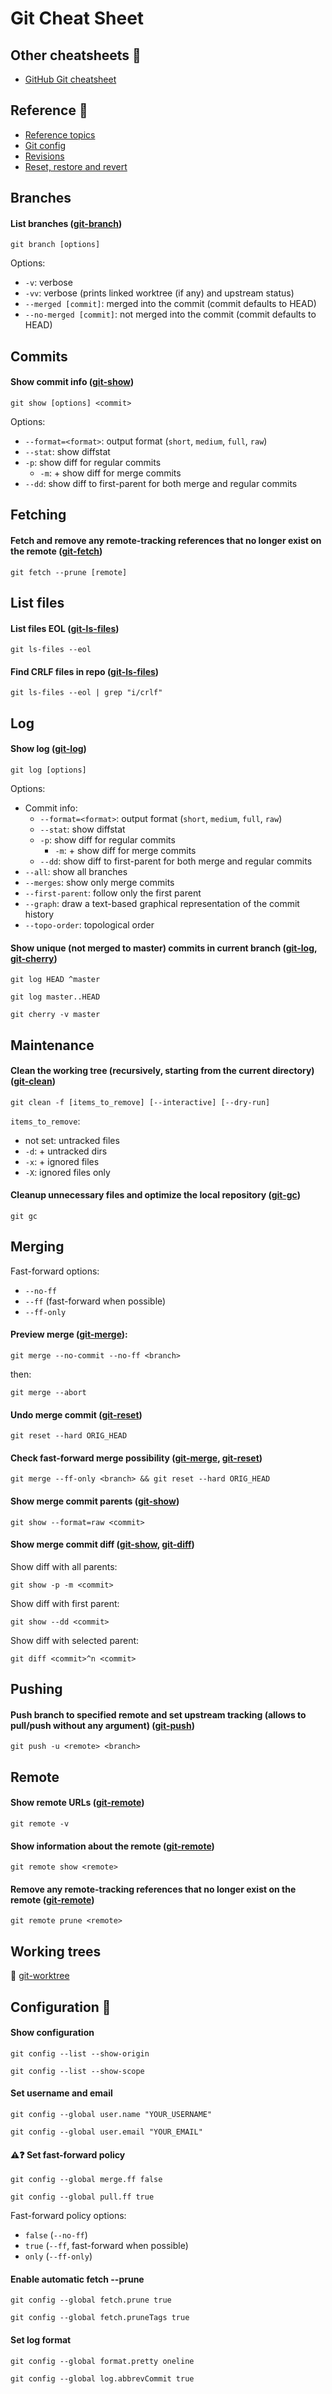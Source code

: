 # Git Cheat Sheet

## Other cheatsheets 📌
* [GitHub Git cheatsheet](https://education.github.com/git-cheat-sheet-education.pdf)

## Reference 📌
* [Reference topics](https://git-scm.com/docs)
* [Git config](https://git-scm.com/docs/git-config)
* [Revisions](https://git-scm.com/docs/gitrevisions)
* [Reset, restore and revert](https://git-scm.com/docs/git#_reset_restore_and_revert)

## Branches
#### List branches ([git-branch](https://git-scm.com/docs/git-branch))
```
git branch [options]
```

Options:
* `-v`: verbose
* `-vv`: verbose (prints linked worktree (if any) and upstream status)
* `--merged [commit]`: merged into the commit (commit defaults to HEAD)
* `--no-merged [commit]`: not merged into the commit (commit defaults to HEAD)

## Commits
#### Show commit info ([git-show](https://git-scm.com/docs/git-show))
```
git show [options] <commit>
```

Options:
* `--format=<format>`: output format (`short`, `medium`, `full`, `raw`)
* `--stat`: show diffstat
* `-p`: show diff for regular commits
  * `-m`: + show diff for merge commits
* `--dd`: show diff to first-parent for both merge and regular commits

## Fetching
#### Fetch and remove any remote-tracking references that no longer exist on the remote ([git-fetch](https://git-scm.com/docs/git-fetch))
```
git fetch --prune [remote]
```

## List files
#### List files EOL ([git-ls-files](https://git-scm.com/docs/git-ls-files))
```
git ls-files --eol
```

#### Find CRLF files in repo ([git-ls-files](https://git-scm.com/docs/git-ls-files))
```
git ls-files --eol | grep "i/crlf"
```

## Log
#### Show log ([git-log](https://git-scm.com/docs/git-log))
```
git log [options]
```

Options:
* Commit info:
  * `--format=<format>`: output format (`short`, `medium`, `full`, `raw`)
  * `--stat`: show diffstat
  * `-p`: show diff for regular commits
    * `-m`: + show diff for merge commits
  * `--dd`: show diff to first-parent for both merge and regular commits
* `--all`: show all branches
* `--merges`: show only merge commits
* `--first-parent`: follow only the first parent
* `--graph`: draw a text-based graphical representation of the commit history
* `--topo-order`: topological order

#### Show unique (not merged to master) commits in current branch ([git-log](https://git-scm.com/docs/git-log), [git-cherry](https://git-scm.com/docs/git-cherry))
```
git log HEAD ^master
```
```
git log master..HEAD
```
```
git cherry -v master
```

## Maintenance
#### Clean the working tree (recursively, starting from the current directory) ([git-clean](https://git-scm.com/docs/git-clean))
```
git clean -f [items_to_remove] [--interactive] [--dry-run]
```

`items_to_remove`:
* not set: untracked files
* `-d`: + untracked dirs
* `-x`: + ignored files
* `-X`: ignored files only

#### Cleanup unnecessary files and optimize the local repository ([git-gc](https://git-scm.com/docs/git-gc))
```
git gc
```

## Merging
Fast-forward options:
* `--no-ff`
* `--ff` (fast-forward when possible)
* `--ff-only`

#### Preview merge ([git-merge](https://git-scm.com/docs/git-merge)):
```
git merge --no-commit --no-ff <branch>
```
then:
```
git merge --abort
```

#### Undo merge commit ([git-reset](https://git-scm.com/docs/git-reset))
```
git reset --hard ORIG_HEAD
```

#### Check fast-forward merge possibility ([git-merge](https://git-scm.com/docs/git-merge), [git-reset](https://git-scm.com/docs/git-reset))
```
git merge --ff-only <branch> && git reset --hard ORIG_HEAD
```

#### Show merge commit parents ([git-show](https://git-scm.com/docs/git-show))
```
git show --format=raw <commit>
```

#### Show merge commit diff ([git-show](https://git-scm.com/docs/git-show), [git-diff](https://git-scm.com/docs/git-diff))
Show diff with all parents:
```
git show -p -m <commit>
```

Show diff with first parent:
```
git show --dd <commit>
```

Show diff with selected parent:
```
git diff <commit>^n <commit>
```

## Pushing
#### Push branch to specified remote and set upstream tracking (allows to pull/push without any argument) ([git-push](https://git-scm.com/docs/git-push))
```
git push -u <remote> <branch>
```

## Remote
#### Show remote URLs ([git-remote](https://git-scm.com/docs/git-remote))
```
git remote -v
```

#### Show information about the remote ([git-remote](https://git-scm.com/docs/git-remote))
```
git remote show <remote>
```

#### Remove any remote-tracking references that no longer exist on the remote ([git-remote](https://git-scm.com/docs/git-remote))
```
git remote prune <remote>
```

## Working trees
🚧 [git-worktree](https://git-scm.com/docs/git-worktree)

## Configuration 📌
#### Show configuration
```
git config --list --show-origin
```
```
git config --list --show-scope
```

#### Set username and email
```
git config --global user.name "YOUR_USERNAME"
```
```
git config --global user.email "YOUR_EMAIL"
```

#### ⚠️❓ Set fast-forward policy
```
git config --global merge.ff false
```
```
git config --global pull.ff true
```

Fast-forward policy options:
* `false` (`--no-ff`)
* `true` (`--ff`, fast-forward when possible)
* `only` (`--ff-only`)

#### Enable automatic fetch --prune
```
git config --global fetch.prune true
```
```
git config --global fetch.pruneTags true
```

#### Set log format
```
git config --global format.pretty oneline
```
```
git config --global log.abbrevCommit true
```
